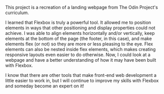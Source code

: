 This project is a recreation of a landing webpage from The Odin Project's curriculum.

I learned that Flexbox is truly a powerful tool. It allowed me to position elements in ways that other positioning and display properties could not achieve. I was able to align elements horizontally and/or vertically, keep elements at the bottom of the page (the footer, in this case), and make elements flex (or not) so they are more or less pleasing to the eye. Flex elements can also be nested inside flex elements, which makes creating responsive layouts even easier to do otherwise. Now, I could look at a webpage and have a better understanding of how it may have been built with Flexbox.

I know that there are other tools that make front-end web development a little easier to work in, but I will continue to improve my skills with Flexbox and someday become an expert on it!